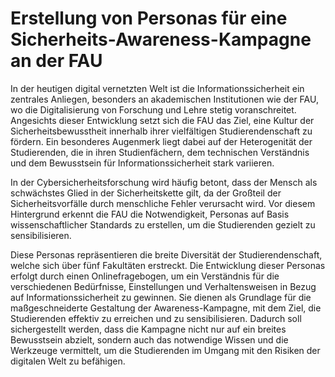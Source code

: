 # Erstellung von Personas für eine Sicherheits-Awareness-Kampagne an der FAU

In der heutigen digital vernetzten Welt ist die Informationssicherheit ein zentrales Anliegen, besonders an akademischen Institutionen wie der FAU, wo die Digitalisierung von Forschung und Lehre stetig voranschreitet. Angesichts dieser Entwicklung setzt sich die FAU das Ziel, eine Kultur der Sicherheitsbewusstheit innerhalb ihrer vielfältigen Studierendenschaft zu fördern. Ein besonderes Augenmerk liegt dabei auf der Heterogenität der Studierenden, die in ihren Studienfächern, dem technischen Verständnis und dem Bewusstsein für Informationssicherheit stark variieren.

In der Cybersicherheitsforschung wird häufig betont, dass der Mensch als schwächstes Glied in der Sicherheitskette gilt, da der Großteil der Sicherheitsvorfälle durch menschliche Fehler verursacht wird. Vor diesem Hintergrund erkennt die FAU die Notwendigkeit, Personas auf Basis wissenschaftlicher Standards zu erstellen, um die Studierenden gezielt zu sensibilisieren.

Diese Personas repräsentieren die breite Diversität der Studierendenschaft, welche sich über fünf Fakultäten erstreckt. Die Entwicklung dieser Personas erfolgt durch einen Onlinefragebogen, um ein Verständnis für die verschiedenen Bedürfnisse, Einstellungen und Verhaltensweisen in Bezug auf Informationssicherheit zu gewinnen. Sie dienen als Grundlage für die maßgeschneiderte Gestaltung der Awareness-Kampagne, mit dem Ziel, die Studierenden effektiv zu erreichen und zu sensibilisieren. Dadurch soll sichergestellt werden, dass die Kampagne nicht nur auf ein breites Bewusstsein abzielt, sondern auch das notwendige Wissen und die Werkzeuge vermittelt, um die Studierenden im Umgang mit den Risiken der digitalen Welt zu befähigen.
